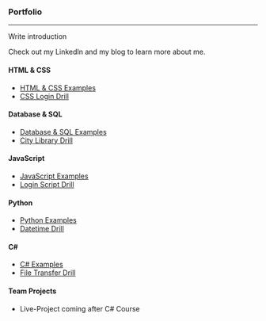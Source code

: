 ### Portfolio
***

Write introduction

Check out my LinkedIn and my blog to learn more about me.

#### HTML & CSS
* [HTML & CSS  Examples](/Portfolio/HTML-CSS)
* [CSS Login Drill](/Portfolio/HTML-CSS/CSS-Login-Drill)

#### Database & SQL
* [Database & SQL Examples](/Portfolio/Database-SQL)
* [City Library Drill](/Portfolio/Database-SQL/City-Library-Drill)

#### JavaScript
* [JavaScript Examples](/Portfolio/JavaScript)
* [Login Script Drill](/Portfolio/JavaScript/Login-Script-Drill)

#### Python
* [Python Examples](/Portfolio/Python)
* [Datetime Drill](/Portfolio/Python/Datetime-Drill)

#### C#  
* [C# Examples](/Portfolio/C-Sharp)
* [File Transfer Drill](/Portfolio/C-Sharp/File-Transfer-Drill)

#### Team Projects
* Live-Project coming after C# Course

